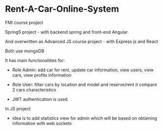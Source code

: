 # Rent-A-Car-Online-System
FMI course project 

Spring5 project - with backend spring and front-end Angular

And overwritten as Advanced JS course project - with Express js and React

Both use mongoDB

It has main functionalities for:

- Role Admin: add car for rent, update car information, view users, view cars, view profits information

- Role User: filter cars by location and model and reserve/rent it compare 2 cars characteristics

- JWT authentication is used.

In JS project 
- idea is to add statistics view for admin which will be based on obtaining information with web sockets
